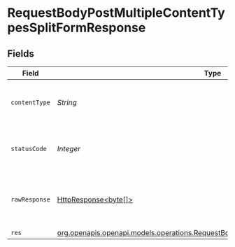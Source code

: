 # RequestBodyPostMultipleContentTypesSplitFormResponse


## Fields

| Field                                                                                                                                                                | Type                                                                                                                                                                 | Required                                                                                                                                                             | Description                                                                                                                                                          |
| -------------------------------------------------------------------------------------------------------------------------------------------------------------------- | -------------------------------------------------------------------------------------------------------------------------------------------------------------------- | -------------------------------------------------------------------------------------------------------------------------------------------------------------------- | -------------------------------------------------------------------------------------------------------------------------------------------------------------------- |
| `contentType`                                                                                                                                                        | *String*                                                                                                                                                             | :heavy_check_mark:                                                                                                                                                   | HTTP response content type for this operation                                                                                                                        |
| `statusCode`                                                                                                                                                         | *Integer*                                                                                                                                                            | :heavy_check_mark:                                                                                                                                                   | HTTP response status code for this operation                                                                                                                         |
| `rawResponse`                                                                                                                                                        | [HttpResponse<byte[]>](https://docs.oracle.com/en/java/javase/11/docs/api/java.net.http/java/net/http/HttpResponse.html)                                             | :heavy_minus_sign:                                                                                                                                                   | Raw HTTP response; suitable for custom response parsing                                                                                                              |
| `res`                                                                                                                                                                | [org.openapis.openapi.models.operations.RequestBodyPostMultipleContentTypesSplitFormRes](../../models/operations/RequestBodyPostMultipleContentTypesSplitFormRes.md) | :heavy_minus_sign:                                                                                                                                                   | OK                                                                                                                                                                   |